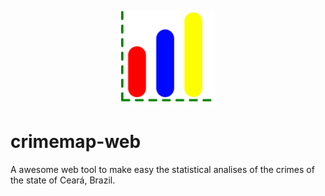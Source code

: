 <p align="center">
  <img width="150" src="images/logo.png">
</p>

# crimemap-web

A awesome web tool to make easy the statistical analises of the crimes of the state of Ceará, Brazil.
